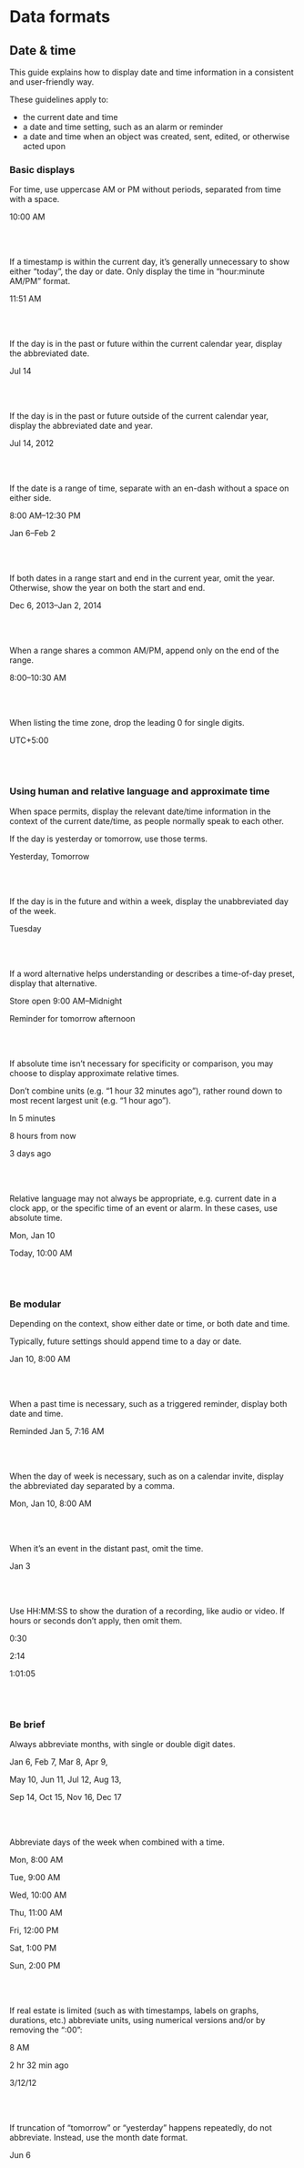 # Data formats

## Date & time

This guide explains how to display date and time information in a consistent and user-friendly way.

These guidelines apply to:

- the current date and time
- a date and time setting, such as an alarm or reminder
- a date and time when an object was created, sent, edited, or otherwise acted upon


### Basic displays

For time, use uppercase AM or PM without periods, separated from time with a space.

10:00 AM

<br><br>

If a timestamp is within the current day,  it’s generally unnecessary to show either “today”, the day or date. Only display the time in “hour:minute AM/PM” format.

11:51 AM

<br><br>

If the day is in the past or future within the current calendar year, display the abbreviated date.

Jul 14

<br><br>

If the day is in the past or future outside of the current calendar year, display the abbreviated date and year.

Jul 14, 2012

<br><br>

If the date is a range of time, separate with an en-dash without a space on either side.

8:00 AM–12:30 PM

Jan 6–Feb 2

<br><br>

If both dates in a range start and end in the current year, omit the year. Otherwise, show the year on both the start and end.

Dec 6, 2013–Jan 2, 2014

<br><br>

When a range shares a common AM/PM, append only on the end of the range.

8:00–10:30 AM

<br><br>

When listing the time zone, drop the leading 0 for single digits.

UTC+5:00

<br><br>


### Using human and relative language and approximate time

When space permits, display the relevant date/time information in the context of the current date/time, as people normally speak to each other.

If the day is yesterday or tomorrow, use those terms.

Yesterday, Tomorrow

<br><br>

If the day is in the future and within a week, display the unabbreviated day of the week.

Tuesday

<br><br>

If a word alternative helps understanding or describes a time-of-day preset, display that alternative.

Store open 9:00 AM–Midnight

Reminder for tomorrow afternoon

<br><br>

If absolute time isn’t necessary for specificity or comparison, you may choose to display approximate relative times.

Don’t combine units (e.g. “1 hour 32 minutes ago”), rather round down to most recent largest unit (e.g. “1 hour ago”).

In 5 minutes

8 hours from now

3 days ago

<br><br>

Relative language may not always be appropriate, e.g. current date in a clock app, or the specific time of an event or alarm. In these cases, use absolute time.

Mon, Jan 10

Today, 10:00 AM

<br><br>

### Be modular

Depending on the context, show either date or time, or both date and time.

Typically, future settings should append time to a day or date.

Jan 10, 8:00 AM

<br><br>

When a past time is necessary, such as a triggered reminder, display both date and time.

Reminded Jan 5, 7:16 AM

<br><br>

When the day of week is necessary, such as on a calendar invite, display the abbreviated day separated by a comma.

Mon, Jan 10, 8:00 AM

<br><br>

When it’s an event in the distant past, omit the time.

Jan 3

<br><br>

Use HH:MM:SS to show the duration of a recording, like audio or video. If hours or seconds don’t apply, then omit them.

0:30

2:14

1:01:05

<br><br>

### Be brief

Always abbreviate months, with single or double digit dates.

Jan 6, Feb 7, Mar 8, Apr 9,

May 10, Jun 11, Jul 12, Aug 13,

Sep 14, Oct 15, Nov 16, Dec 17

<br><br>

Abbreviate days of the week when combined with a time.

Mon, 8:00 AM

Tue, 9:00 AM

Wed, 10:00 AM

Thu, 11:00 AM

Fri, 12:00 PM

Sat, 1:00 PM

Sun, 2:00 PM

<br><br>

If real estate is limited (such as with timestamps, labels on graphs, durations, etc.) abbreviate units, using numerical versions and/or by removing the “:00”:

8 AM

2 hr 32 min ago

3/12/12

<br><br>


If truncation of “tomorrow” or “yesterday” happens repeatedly, do not abbreviate. Instead, use the month date format.

Jun 6



